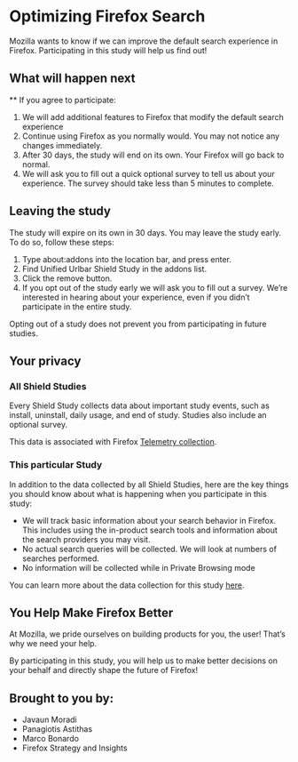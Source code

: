 
# Optimizing Firefox Search

Mozilla wants to know if we can improve the default search experience in Firefox. Participating in this study will help us find out!

## What will happen next

** If you agree to participate:

1. We will add additional features to Firefox that modify the default search experience
2. Continue using Firefox as you normally would. You may not notice any changes immediately.
3. After 30 days, the study will end on its own. Your Firefox will go back to normal.
4. We will ask you to fill out a quick optional survey to tell us about your experience. The survey should take less than 5 minutes to complete.

## Leaving the study

The study will expire on its own in 30 days. You may leave the study early. To do so, follow these steps:

1. Type about:addons into the location bar, and press enter.
2. Find Unified Urlbar Shield Study in the addons list.
3. Click the remove button.
4. If you opt out of the study early we will ask you to fill out a survey. We’re interested in hearing about your experience, even if you didn’t participate in the entire study.

Opting out of a study does not prevent you from participating in future studies.

## Your privacy
### All Shield Studies

Every Shield Study collects data about important study events, such as install, uninstall, daily usage, and end of study. Studies also include an optional survey.

This data is associated with Firefox [Telemetry collection](https://gecko.readthedocs.io/en/latest/toolkit/components/telemetry/telemetry/index.html).

### This particular Study
In addition to the data collected by all Shield Studies, here are the key things you should know about what is happening when you participate in this study:

- We will track basic information about your search behavior in Firefox. This includes using the in-product search tools and information about the search providers you may visit.
- No actual search queries will be collected. We will look at numbers of searches performed.
- No information will be collected while in Private Browsing mode

You can learn more about the data collection for this study [here](https://github.com/mak77/unified-urlbar-shield-study/blob/master/docs/metrics.md).

## You Help Make Firefox Better

At Mozilla, we pride ourselves on building products for you, the user! That’s why we need your help.

By participating in this study, you will help us to make better decisions on your behalf and directly shape the future of Firefox!

## Brought to you by:

- Javaun Moradi
- Panagiotis Astithas
- Marco Bonardo
- Firefox Strategy and Insights

